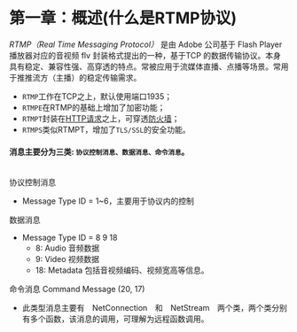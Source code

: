# 第一章：概述(什么是RTMP协议)



_RTMP（Real Time Messaging Protocol）_ 是由 Adobe 公司基于 Flash Player 播放器对应的音视频 flv 封装格式提出的一种，基于TCP 的数据传输协议。本身具有稳定、兼容性强、高穿透的特点。常被应用于流媒体直播、点播等场景。常用于推推流方（主播）的稳定传输需求。

* `RTMP`工作在TCP之上，默认使用端口1935；
* `RTMPE`在RTMP的基础上增加了加密功能；
* `RTMPT`封装在[HTTP请求](https://link.jianshu.com/?t=https://baike.baidu.com/item/HTTP%E8%AF%B7%E6%B1%82)之上，可穿透[防火墙](https://link.jianshu.com/?t=https://baike.baidu.com/item/%E9%98%B2%E7%81%AB%E5%A2%99)；
* `RTMPS`类似RTMPT，增加了`TLS/SSL`的安全功能。

#### **消息主要分为三类:** `协议控制消息、数据消息、命令消息`。

\
协议控制消息

* Message Type ID = 1\~6，主要用于协议内的控制

数据消息

* Message Type ID = 8 9 18
  * 8: Audio 音频数据
  * 9: Video 视频数据
  * 18: Metadata 包括音视频编码、视频宽高等信息。

命令消息 Command Message (20, 17)

* 此类型消息主要有　NetConnection　和　NetStream　两个类，两个类分别有多个函数，该消息的调用，可理解为远程函数调用。
